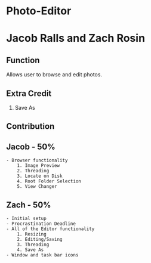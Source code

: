 # Photo-Editor
# Jacob Ralls and Zach Rosin

## Function
Allows user to browse and edit photos. 

## Extra Credit
1. Save As

## Contribution
Jacob - 50%
---
	- Browser functionality
		1. Image Preview
		2. Threading
		3. Locate on Disk
		4. Root Folder Selection
		5. View Changer
		
Zach - 50%
---
	- Initial setup
	- Procrastination Deadline
	- All of the Editor functionality
		1. Resizing
		2. Editing/Saving
		3. Threading
		4. Save As
	- Window and task bar icons

